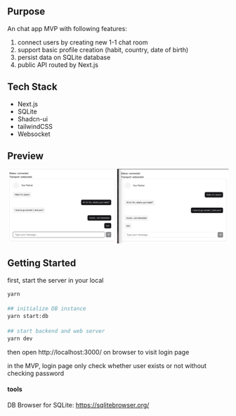 ## Purpose
An chat app MVP with following features:
1. connect users by creating new 1-1 chat room
2. support basic profile creation (habit, country, date of birth)
3. persist data on SQLite database
4. public API routed by Next.js
## Tech Stack
- Next.js
- SQLite
- Shadcn-ui
- tailwindCSS
- Websocket
## Preview
![chat room](/static/chat-room-demo.png)
## Getting Started

first, start the server in your local

```bash
yarn

## initialize DB instance
yarn start:db

## start backend and web server
yarn dev
```

then open http://localhost:3000/ on browser to visit login page

in the MVP, login page only check whether user exists or not without checking password

#### tools

DB Browser for SQLite: https://sqlitebrowser.org/
